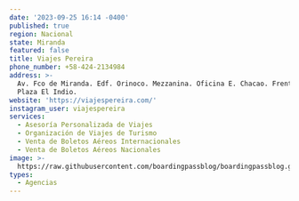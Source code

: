 ```yaml
---
date: '2023-09-25 16:14 -0400'
published: true
region: Nacional
state: Miranda
featured: false
title: Viajes Pereira
phone_number: +58-424-2134984
address: >-
  Av. Fco de Miranda. Edf. Orinoco. Mezzanina. Oficina E. Chacao. Frente a la
  Plaza El Indio.
website: 'https://viajespereira.com/'
instagram_user: viajespereira
services:
  - Asesoría Personalizada de Viajes
  - Organización de Viajes de Turismo
  - Venta de Boletos Aéreos Internacionales
  - Venta de Boletos Aéreos Nacionales
image: >-
  https://raw.githubusercontent.com/boardingpassblog/boardingpassblog.github.io/main/assets/images/Viajespereira.jpg
types:
  - Agencias
---
```

